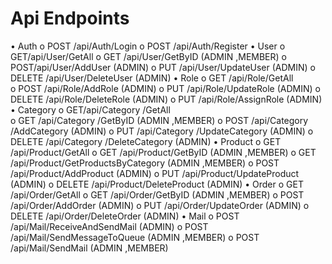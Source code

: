 
# Api Endpoints


•	Auth
  o	POST /api/Auth/Login
  o	POST /api/Auth/Register
•	User
  o	GET/api/User/GetAll	
  o	GET /api/User/GetByID	(ADMIN ,MEMBER)
  o	POST/api/User/AddUser	 (ADMIN)
  o	PUT /api/User/UpdateUser	(ADMIN)
  o	DELETE /api/User/DeleteUser	(ADMIN)
•	Role
  o	GET /api/Role/GetAll	
  o	POST /api/Role/AddRole	(ADMIN)
  o	PUT /api/Role/UpdateRole	(ADMIN)
  o	DELETE /api/Role/DeleteRole	(ADMIN)
  o	PUT /api/Role/AssignRole	(ADMIN)
•	Category
  o	GET/api/Category /GetAll	
  o	GET /api/Category /GetByID	(ADMIN ,MEMBER)
  o	POST /api/Category /AddCategory	(ADMIN)
  o	PUT /api/Category /UpdateCategory	(ADMIN)
  o	DELETE /api/Category /DeleteCategory	(ADMIN)
•	Product
  o	GET /api/Product/GetAll	
  o	GET /api/Product/GetByID	(ADMIN ,MEMBER)
  o	GET /api/Product/GetProductsByCategory (ADMIN ,MEMBER)
  o	POST /api/Product/AddProduct	(ADMIN)
  o	PUT /api/Product/UpdateProduct	(ADMIN)
  o	DELETE /api/Product/DeleteProduct	(ADMIN)
•	Order
  o	GET /api/Order/GetAll
  o	GET /api/Order/GetByID	(ADMIN ,MEMBER)
  o	POST /api/Order/AddOrder	(ADMIN)
  o	PUT /api/Order/UpdateOrder	(ADMIN)
  o	DELETE /api/Order/DeleteOrder	(ADMIN)
•	Mail
  o	POST /api/Mail/ReceiveAndSendMail	(ADMIN)
  o	POST /api/Mail/SendMessageToQueue	(ADMIN ,MEMBER)
  o	POST /api/Mail/SendMail	(ADMIN ,MEMBER)
